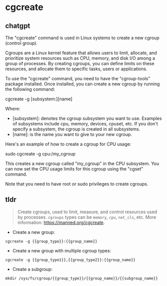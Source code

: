 # cgcreate 
## chatgpt 
The "cgcreate" command is used in Linux systems to create a new cgroup (control group). 

Cgroups are a Linux kernel feature that allows users to limit, allocate, and prioritize system resources such as CPU, memory, and disk I/O among a group of processes. By creating cgroups, you can define limits on these resources, and allocate them to specific tasks, users or applications. 

To use the "cgcreate" command, you need to have the "cgroup-tools" package installed. Once installed, you can create a new cgroup by running the following command:

cgcreate -g [subsystem:][name]

Where: 
- [subsystem]: denotes the cgroup subsystem you want to use. Examples of subsystems include cpu, memory, devices, cpuset, etc. If you don't specify a subsystem, the cgroup is created in all subsystems.
- [name]: is the name you want to give to your new cgroup. 

Here's an example of how to create a cgroup for CPU usage:

sudo cgcreate -g cpu:/my_cgroup

This creates a new cgroup called "my_cgroup" in the CPU subsystem. You can now set the CPU usage limits for this cgroup using the "cgset" command.

Note that you need to have root or sudo privileges to create cgroups. 

## tldr 
 
> Create cgroups, used to limit, measure, and control resources used by processes.
> `cgroups` types can be `memory`, `cpu`, `net_cls`, etc.
> More information: <https://manned.org/cgcreate>.

- Create a new group:

`cgcreate -g {{group_type}}:{{group_name}}`

- Create a new group with multiple cgroup types:

`cgcreate -g {{group_type1}},{{group_type2}}:{{group_name}}`

- Create a subgroup:

`mkdir /sys/fs/cgroup/{{group_type}}/{{group_name}}/{{subgroup_name}}`
